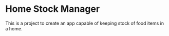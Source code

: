 # Home Stock Manager
 This is a project to create an app capable of keeping stock of food items in a home.
